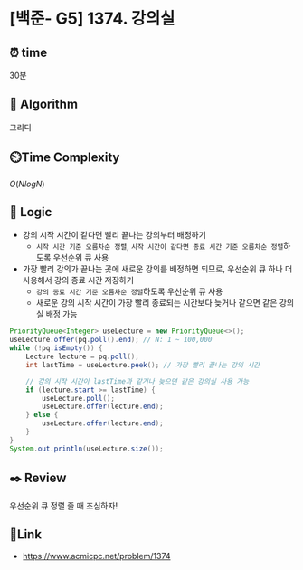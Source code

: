 # [백준- G5] 1374. 강의실
 
## ⏰  **time**
30분

## :pushpin: **Algorithm**
그리디

## ⏲️**Time Complexity**
$O(NlogN)$

## :round_pushpin: **Logic**
- 강의 시작 시간이 같다면 빨리 끝나는 강의부터 배정하기
  - `시작 시간 기준 오름차순 정렬`, `시작 시간이 같다면 종료 시간 기준 오름차순 정렬`하도록 우선순위 큐 사용
- 가장 빨리 강의가 끝나는 곳에 새로운 강의를 배정하면 되므로, 우선순위 큐 하나 더 사용해서 강의 종료 시간 저장하기
  - `강의 종료 시간 기준 오름차순 정렬`하도록 우선순위 큐 사용
  - 새로운 강의 시작 시간이 가장 빨리 종료되는 시간보다 늦거나 같으면 같은 강의실 배정 가능
```java
PriorityQueue<Integer> useLecture = new PriorityQueue<>();
useLecture.offer(pq.poll().end); // N: 1 ~ 100,000
while (!pq.isEmpty()) {
    Lecture lecture = pq.poll();
    int lastTime = useLecture.peek(); // 가장 빨리 끝나는 강의 시간

    // 강의 시작 시간이 lastTime과 같거나 늦으면 같은 강의실 사용 가능
    if (lecture.start >= lastTime) {
        useLecture.poll();
        useLecture.offer(lecture.end);
    } else {
        useLecture.offer(lecture.end);
    }
}
System.out.println(useLecture.size());
```

## :black_nib: **Review**
우선순위 큐 정렬 줄 때 조심하자! 

## 📡**Link**
- https://www.acmicpc.net/problem/1374

